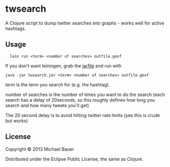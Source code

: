 # twsearch

A Clojure script to dump twitter searches into graphs - works well for
active hashtags.

## Usage

```
  lein run <term> <number of searches> outfile.gexf
```

If you don't want leiningen, grab the
[jarfile](raw/master/target/twsearch.jar) and run with 

```
java -jar twsearch.jar <term> <number of searches> outfile.gexf
```

term is the term you search for (e.g. the hashtag).

number of searches is the number of times you want to do the search (each
search has a delay of 20seconds, so this roughly defines how long you
search and how many tweets you'll get)

The 20 second delay is to avoid hitting twitter rate limits (yes this is
crude but works)


## License

Copyright © 2013 Michael Bauer

Distributed under the Eclipse Public License, the same as Clojure.

